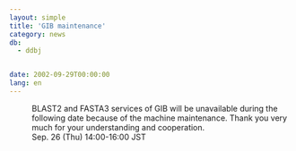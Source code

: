 ```yaml
---
layout: simple
title: 'GIB maintenance'
category: news
db:
  - ddbj


date: 2002-09-29T00:00:00
lang: en
---
```


<dd>BLAST2 and FASTA3 services of GIB will be unavailable during the following date because of the machine maintenance. Thank you very much for your understanding and cooperation.<br>
<dd>Sep. 26 (Thu) 14:00-16:00 JST</dd>
</dd>
